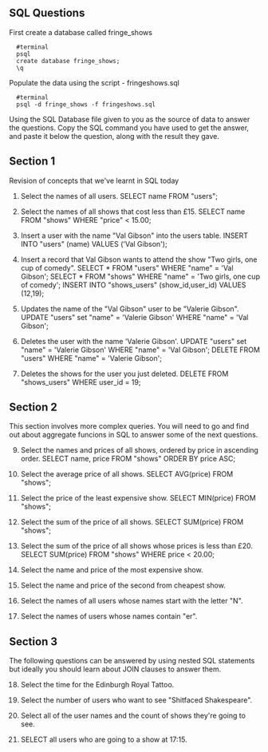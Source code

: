 ## SQL Questions

First create a database called fringe_shows
```
  #terminal
  psql
  create database fringe_shows;
  \q
```

Populate the data using the script - fringeshows.sql
```
  #terminal
  psql -d fringe_shows -f fringeshows.sql
```

Using the SQL Database file given to you as the source of data to answer the questions.  Copy the SQL command you have used to get the answer, and paste it below the question, along with the result they gave.


## Section 1

  Revision of concepts that we've learnt in SQL today

  1. Select the names of all users.
      SELECT name FROM "users";

  2. Select the names of all shows that cost less than £15.
      SELECT name FROM "shows" WHERE "price" < 15.00;

  3. Insert a user with the name "Val Gibson" into the users table.
      INSERT INTO "users" (name) VALUES ('Val Gibson');

  4. Insert a record that Val Gibson wants to attend the show "Two girls, one cup of comedy".
      SELECT * FROM "users" WHERE "name" = 'Val Gibson';
      SELECT * FROM "shows" WHERE "name" =  'Two girls, one cup of comedy';
      INSERT INTO "shows_users" (show_id,user_id) VALUES (12,19);

  5. Updates the name of the "Val Gibson" user to be "Valerie Gibson".
      UPDATE "users" set "name" = 'Valerie Gibson' WHERE "name" = 'Val Gibson';

  6. Deletes the user with the name 'Valerie Gibson'.
      UPDATE "users" set "name" = 'Valerie Gibson' WHERE "name" = 'Val Gibson';
      DELETE FROM "users" WHERE "name" = 'Valerie Gibson';

  7. Deletes the shows for the user you just deleted.
      DELETE FROM "shows_users" WHERE user_id = 19;


## Section 2

  This section involves more complex queries.  You will need to go and find out about aggregate funcions in SQL to answer some of the next questions.

  9. Select the names and prices of all shows, ordered by price in ascending order.
      SELECT name, price FROM "shows" ORDER BY price ASC;

  10. Select the average price of all shows.
      SELECT AVG(price) FROM "shows";

  11. Select the price of the least expensive show.
      SELECT MIN(price) FROM "shows";

  12. Select the sum of the price of all shows.
      SELECT SUM(price) FROM "shows";

  13. Select the sum of the price of all shows whose prices is less than £20.
      SELECT SUM(price) FROM "shows" WHERE price < 20.00;

  14. Select the name and price of the most expensive show.

  15. Select the name and price of the second from cheapest show.

  16. Select the names of all users whose names start with the letter "N".

  17. Select the names of users whose names contain "er".


## Section 3

  The following questions can be answered by using nested SQL statements but ideally you should learn about JOIN clauses to answer them.

  18. Select the time for the Edinburgh Royal Tattoo.

  19. Select the number of users who want to see "Shitfaced Shakespeare".

  20. Select all of the user names and the count of shows they're going to see.

  21. SELECT all users who are going to a show at 17:15.
